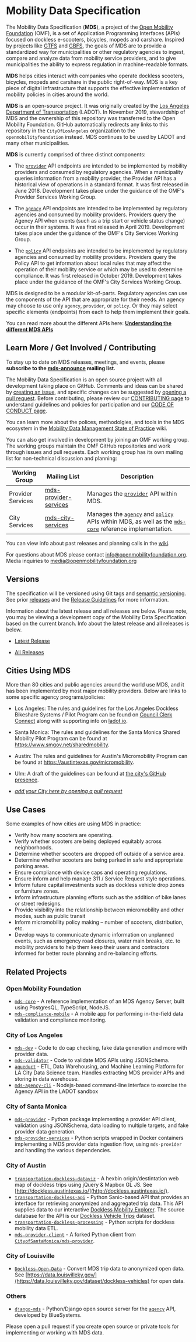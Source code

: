 # Mobility Data Specification

The Mobility Data Specification (**MDS**), a project of the [Open Mobility Foundation](http://www.openmobilityfoundation.org) (OMF), is a set of Application Programming Interfaces (APIs) focused on dockless e-scooters, bicycles, mopeds and carshare. Inspired by projects like [GTFS](https://developers.google.com/transit/gtfs/reference/) and [GBFS](https://github.com/NABSA/gbfs), the goals of MDS are to provide a standardized way for municipalities or other regulatory agencies to ingest, compare and analyze data from mobility service providers, and to give municipalities the ability to express regulation in machine-readable formats.

**MDS** helps cities interact with companies who operate dockless scooters, bicycles, mopeds and carshare in the public right-of-way. MDS is a key piece of digital infrastructure that supports the effective implementation of mobility policies in cities around the world.

**MDS** is an open-source project. It was originally created by the [Los Angeles Department of Transportation](http://ladot.io) (LADOT). In November 2019, stewardship of MDS and the ownership of this repository was transferred to the Open Mobility Foundation. GitHub automatically redirects any links to this repository in the `CityOfLosAngeles` organization to the `openmobilityfoundation` instead. MDS continues to be used by LADOT and many other municipalities.

**MDS** is currently comprised of three distinct components:

* The [`provider`][provider] API endpoints are intended to be implemented by mobility providers and consumed by regulatory agencies. When a municipality queries information from a mobility provider, the Provider API has a historical view of operations in a standard format. It was first released in June 2018. Development takes place under the guidance of the OMF's Provider Services Working Group.

* The [`agency`][agency] API endpoints are intended to be implemented by regulatory agencies and consumed by mobility providers. Providers query the Agency API when events (such as a trip start or vehicle status change) occur in their systems. It was first released in April 2019. Development takes place under the guidance of the OMF's City Services Working Group.

* The [`policy`][policy] API endpoints are intended to be implemented by regulatory agencies and consumed by mobility providers. Providers query the Policy API to get information about local rules that may affect the operation of their mobility service or which may be used to determine compliance. It was first released in October 2019. Development takes place under the guidance of the OMF's City Services Working Group.

MDS is designed to be a modular kit-of-parts. Regulatory agencies can use the components of the API that are appropriate for their needs. An agency may choose to use only `agency`, `provider`, or `policy`. Or they may select specific elements (endpoints) from each to help them implement their goals.

You can read more about the different APIs here: **[Understanding the different MDS APIs](https://github.com/openmobilityfoundation/mobility-data-specification/wiki/Understanding-MDS-APIs)**

## Learn More / Get Involved / Contributing
To stay up to date on MDS releases, meetings, and events, please **subscribe to the [mds-announce](https://groups.google.com/a/groups.openmobilityfoundation.org/forum/#!forum/mds-announce) mailing list.**

The Mobility Data Specification is an open source project with all development taking place on GitHub. Comments and ideas can be shared by [creating an issue](https://github.com/openmobilityfoundation/mobility-data-specification/issues), and specific changes can be suggested by [opening a pull request](https://github.com/openmobilityfoundation/mobility-data-specification/pulls). Before contributing, please review our [CONTRIBUTING page](CONTRIBUTING.md) to understand guidelines and policies for participation and our [CODE OF CONDUCT page](https://github.com/openmobilityfoundation/governance/blob/master/CODE_OF_CONDUCT.md).

You can learn more about the polices, methodolgies, and tools in the MDS ecosystem in the [Mobility Data Management State of Practice](https://github.com/openmobilityfoundation/privacy-committee/wiki/Mobility-Data-Management-State-of-Practice) wiki.

You can also get involved in development by joining an OMF working group. The working groups maintain the OMF GitHub repositories and work through issues and pull requests. Each working group has its own mailing list for non-technical discussion and planning:

Working Group | Mailing List | Description
--- | --- | ---
Provider Services | [mds-provider-services](https://groups.google.com/a/groups.openmobilityfoundation.org/forum/#!forum/mds-provider-services) | Manages the [`provider`][provider] API within MDS.
City Services | [mds-city-services](https://groups.google.com/a/groups.openmobilityfoundation.org/forum/#!forum/mds-city-services) | Manages the [`agency`][agency] and [`policy`][policy] APIs within MDS, as well as the [`mds-core`](https://github.com/openmobilityfoundation/mds-core) reference implementation.

You can view info about past releases and planning calls in the [wiki](https://github.com/openmobilityfoundation/mobility-data-specification/wiki).


For questions about MDS please contact [info@openmobilityfoundation.org](mailto:info@openmobilityfoundation.org). Media inquiries to [media@openmobilityfoundation.org](mailto:media@openmobilityfoundation.org)

## Versions

The specification will be versioned using Git tags and [semantic versioning](https://semver.org/). See prior [releases](https://github.com/openmobilityfoundation/mobility-data-specification/releases) and the [Release Guidelines](https://github.com/openmobilityfoundation/governance/blob/master/technical/ReleaseGuidelines.md) for more information.

Information about the latest release and all releases are below. Please note, you may be viewing a development copy of the Mobility Data Specification based on the current branch. Info about the latest release and all releases is below.

* [Latest Release](https://github.com/openmobilityfoundation/mobility-data-specification/tree/master)

* [All Releases](https://github.com/openmobilityfoundation/mobility-data-specification/releases)

## Cities Using MDS

More than 80 cities and public agencies around the world use MDS, and it has been implemented by most major mobility providers. Below are links to some specific agency programs/policies:

* Los Angeles: The rules and guidelines for the Los Angeles Dockless Bikeshare Systems / Pilot Program can be found on [Council Clerk Connect](https://cityclerk.lacity.org/lacityclerkconnect/index.cfm?fa=ccfi.viewrecord&cfnumber=17-1125) along with supporting info on [ladot.io](https://ladot.io/programs/dockless/).
* Santa Monica: The rules and guidelines for the Santa Monica Shared Mobility Pilot Program can be found at https://www.smgov.net/sharedmobility.
* Austin: The rules and guidelines for Austin's Micromobility Program can be found at https://austintexas.gov/micromobility.
* Ulm: A draft of the guidelines can be found at [the city's GitHub presence](https://github.com/stadtulm/mds-zonen).

* _[add your City here by opening a pull request](https://github.com/openmobilityfoundation/mobility-data-specification/compare)_

## Use Cases
Some examples of how cities are using MDS in practice:

- Verify how many scooters are operating.
- Verify whether scooters are being deployed equitably across neighborhoods.
- Determine whether scooters are dropped off outside of a service area.
- Determine whether scooters are being parked in safe and appropriate parking areas.
- Ensure compliance with device caps and operating regulations.
- Ensure inform and help manage 311 / Service Request style operations.
- Inform future capital investments such as dockless vehicle drop zones or furniture zones.
- Inform infrastructure planning efforts such as the addition of bike lanes or street redesigns.
- Provide visibility into the relationship between micromobility and other modes, such as public transit
- Inform micromobility policy making – number of scooters, distribution, etc.
- Develop ways to communicate dynamic information on unplanned events, such as emergency road closures, water main breaks, etc. to mobility providers to help them keep their users and contractors informed for better route planning and re-balancing efforts.

## Related Projects

### Open Mobility Foundation
* [`mds-core`](https://github.com/openmobilityfoundation/mds-core) - A reference implementation of an MDS Agency Server, built using PostgresQL, TypeScript, NodeJS.
* [`mds-compliance-mobile`](`https://github.com/openmobilityfoundation/mds-compliance-mobile`) - A mobile app for performing in-the-field data validation and compliance monitoring.

### City of Los Angeles
* [`mds-dev`](https://github.com/cityoflosangeles/mds-dev) - Code to do cap checking, fake data generation and more with provider data.
* [`mds-validator`](https://github.com/cityoflosangeles/mds-validator) - Code to validate MDS APIs using JSONSchema.
* [`aqueduct`](https://github.com/cityoflosangeles/aqueduct) - ETL, Data Warehousing, and Machine Learning Platform for LA City Data Science team. Handles extracting MDS provider APIs and storing in data warehouse.
* [`mds-agency-cli`](https://github.com/cityoflosangeles/mds-agency-cli) - Nodejs-based command-line interface to exercise the Agency API in the LADOT sandbox

### City of Santa Monica
* [`mds-provider`](https://github.com/cityofsantamonica/mds-provider) - Python package implementing a provider API client, validation using JSONSchema, data loading to multiple targets, and fake provider data generation.
* [`mds-provider-services`](https://github.com/cityofsantamonica/mds-provider-services) - Python scripts wrapped in Docker containers implementing a MDS provider data ingestion flow, using `mds-provider` and handling the various dependencies.

### City of Austin
* [`transportation-dockless-dataviz`](https://github.com/cityofaustin/transportation-dockless-dataviz) - A hexbin origin/destintation web map of dockless trips using jQuery & Mapbox GL JS. See [http://dockless.austintexas.io/](http://dockless.austintexas.io/).
* [`transportation-dockless-api`](https://github.com/cityofaustin/transportation-dockless-api) - Python Sanic-based API that provides an interface for retrieving anonymized and aggregated trip data. This API supplies data to our interactive [Dockless Mobility Explorer](https://dockless.austintexas.io). The source database for the API is our [Dockless Vehicle Trips](https://data.austintexas.gov/Transportation-and-Mobility/Dockless-Vehicle-Trips/7d8e-dm7r) dataset.
* [`transportation-dockless-processing`](https://github.com/cityofaustin/transportation-dockless-processing) - Python scripts for dockless mobility data ETL.
* [`mds-provider-client`](https://github.com/cityofaustin/mds-provider-client) - A forked Python client from [`CityofSantaMonica/mds-provider`](https://github.com/cityofsantamonica/mds-provider).

### City of Louisville
* [`Dockless-Open-Data`](https://github.com/louisvillemetro-innovation/Dockless-Open-Data) - Convert MDS trip data to anonymized open data. See [https://data.louisvilleky.gov/](https://data.louisvilleky.gov/dataset/dockless-vehicles) for open data.

### Others

* [`django-mds`](https://github.com/polyconseil/django-mds) - Python/Django open source server for the [`agency`][agency] API, developed by BlueSystems.

Please open a pull request if you create open source or private tools for implementing or working with MDS data.

[agency]: /agency/README.md
[provider]: /provider/README.md
[policy]: /policy/README.md
